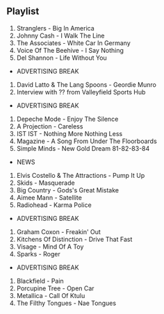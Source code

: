 ## Playlist

1. Stranglers - Big In America
2. Johnny Cash - I Walk The Line
3. The Associates - White Car In Germany
4. Voice Of The Beehive - I Say Nothing
5. Del Shannon - Life Without You

- ADVERTISING BREAK

1. David Latto & The Lang Spoons - Geordie Munro
2. Interview with ?? from Valleyfield Sports Hub

- ADVERTISING BREAK

1. Depeche Mode - Enjoy The Silence
2. A Projection - Careless
3. IST IST - Nothing More Nothing Less
4. Magazine - A Song From Under The Floorboards
5. Simple Minds - New Gold Dream 81-82-83-84

- NEWS

1. Elvis Costello & The Attractions - Pump It Up
2. Skids - Masquerade
3. Big Country - Gods's Great Mistake
4. Aimee Mann - Satellite
5. Radiohead - Karma Police

- ADVERTISING BREAK

1. Graham Coxon - Freakin' Out
2. Kitchens Of Distinction - Drive That Fast
3. Visage - Mind Of A Toy
4. Sparks - Roger

- ADVERTISING BREAK

1. Blackfield - Pain
2. Porcupine Tree - Open Car
3. Metallica - Call Of Ktulu
4. The Filthy Tongues - Nae Tongues
